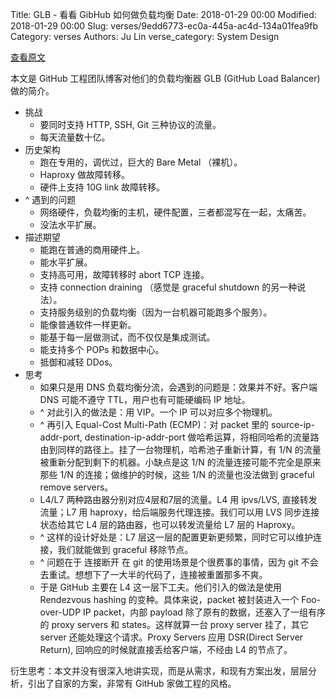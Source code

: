 Title: GLB - 看看 GibHub 如何做负载均衡
Date: 2018-01-29 00:00
Modified: 2018-01-29 00:00
Slug: verses/9edd6773-ec0a-445a-ac4d-134a01fea9fb
Category: verses
Authors: Ju Lin
verse_category: System Design

[查看原文](https://githubengineering.com/introducing-glb/)

本文是 GitHub  工程团队博客对他们的负载均衡器 GLB (GitHub Load Balancer) 做的简介。

* 挑战
	* 要同时支持 HTTP, SSH, Git 三种协议的流量。
	* 每天流量数十亿。
* 历史架构
	* 跑在专用的，调优过，巨大的 Bare Metal （裸机）。
	* Haproxy 做故障转移。
	* 硬件上支持 10G link 故障转移。
* ^ 遇到的问题
	* 网络硬件，负载均衡的主机，硬件配置，三者都混写在一起，太痛苦。
	* 没法水平扩展。
* 描述期望
	* 能跑在普通的商用硬件上。
	* 能水平扩展。
	* 支持高可用，故障转移时 abort TCP 连接。
	* 支持 connection draining （感觉是 graceful shutdown 的另一种说法）。
	* 支持服务级别的负载均衡（因为一台机器可能跑多个服务）。
	* 能像普通软件一样更新。
	* 能基于每一层做测试，而不仅仅是集成测试。
	* 能支持多个 POPs 和数据中心。
	* 抵御和减轻 DDos。
* 思考
	* 如果只是用 DNS 负载均衡分流，会遇到的问题是：效果并不好。客户端 DNS 可能不遵守 TTL，用户也有可能硬编码 IP 地址。
	* ^ 对此引入的做法是：用  VIP。一个 IP 可以对应多个物理机。
	* ^ 再引入 Equal-Cost Multi-Path (ECMP)：对 packet 里的 source-ip-addr-port, destination-ip-addr-port 做哈希运算，将相同哈希的流量路由到同样的路径上。挂了一台物理机，哈希池子重新计算，有 1/N 的流量被重新分配到剩下的机器。小缺点是这 1/N 的流量连接可能不完全是原来那些 1/N 的连接；做维护的时候，这些 1/N 的流量也没法做到 graceful remove servers。
	* L4/L7 两种路由器分别对应4层和7层的流量。L4 用 ipvs/LVS, 直接转发流量；L7 用 haproxy，给后端服务代理连接。我们可以用 LVS 同步连接状态给其它 L4 层的路由器，也可以转发流量给 L7 层的 Haproxy。
	* ^ 这样的设计好处是：L7 层这一层的配置更新更频繁，同时它可以维护连接，我们就能做到 graceful 移除节点。
	* ^ 问题在于 连接断开 在 git 的使用场景是个很费事的事情，因为 git 不会去重试。想想下了一大半的代码了，连接被重置那多不爽。
	* 于是 GitHub 主要在 L4 这一层下工夫。他们引入的做法是使用 Rendezvous hashing 的变种。具体来说，packet 被封装进入一个 Foo-over-UDP IP packet，内部 payload 除了原有的数据，还塞入了一组有序的 proxy servers 和 states。这样就算一台 proxy server 挂了，其它 server 还能处理这个请求。Proxy Servers 应用 DSR(Direct Server Return), 回响应的时候就直接丢给客户端，不经由 L4 的节点了。

衍生思考：本文并没有很深入地讲实现，而是从需求，和现有方案出发，层层分析，引出了自家的方案，非常有 GitHub 家做工程的风格。

